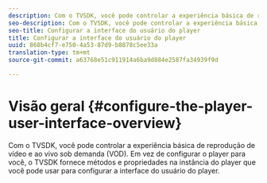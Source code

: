 ```yaml
---
description: Com o TVSDK, você pode controlar a experiência básica de reprodução de vídeo e ao vivo sob demanda (VOD). Em vez de configurar o player para você, o TVSDK fornece métodos e propriedades na instância do player que você pode usar para configurar a interface do usuário do player.
seo-description: Com o TVSDK, você pode controlar a experiência básica de reprodução de vídeo e ao vivo sob demanda (VOD). Em vez de configurar o player para você, o TVSDK fornece métodos e propriedades na instância do player que você pode usar para configurar a interface do usuário do player.
seo-title: Configurar a interface do usuário do player
title: Configurar a interface do usuário do player
uuid: 868b4cf7-e750-4a53-87d9-b8878c5ee33a
translation-type: tm+mt
source-git-commit: a63768e51c911914a6ba9d884e2587fa34939f9d

---
```



# Visão geral {#configure-the-player-user-interface-overview}

Com o TVSDK, você pode controlar a experiência básica de reprodução de vídeo e ao vivo sob demanda (VOD). Em vez de configurar o player para você, o TVSDK fornece métodos e propriedades na instância do player que você pode usar para configurar a interface do usuário do player.